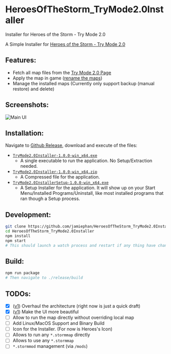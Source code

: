 # HeroesOfTheStorm_TryMode2.0Installer
Installer for Heroes of the Storm - Try Mode 2.0

A Simple Installer for [Heroes of the Storm - Try Mode 2.0](https://jamiephan.github.io/HeroesOfTheStorm_TryMode2.0/)

## Features:

- Fetch all map files from the [Try Mode 2.0 Page](https://github.com/jamiephan/HeroesOfTheStorm_TryMode2.0/releases/latest)
- Apply the map in game ([rename the maps](https://jamiephan.github.io/HeroesOfTheStorm_TryMode2.0/install.html#runStormmap-customstormmap))
- Manage the installed maps (Currently only support backup (manual restore) and delete)

## Screenshots:


![Main UI](https://i.imgur.com/hgEh7bI.png)

## Installation:

Navigate to [Github Release](https://github.com/jamiephan/HeroesOfTheStorm_TryMode2.0Installer/releases/latest), download and execute of the files:

- [`TryMode2.0Installer-1.0.0-win_x64.exe`](https://github.com/jamiephan/HeroesOfTheStorm_TryMode2.0Installer/releases/latest/download/TryMode2.0Installer-1.0.0-win_x64.exe)
  - A single executable to run the application. No Setup/Extraction needed.
- [`TryMode2.0Installer-1.0.0-win_x64.zip`](https://github.com/jamiephan/HeroesOfTheStorm_TryMode2.0Installer/releases/latest/download/TryMode2.0Installer-1.0.0-win_x64.zip)
  - A Compressed file for the application.
- [`TryMode2.0InstallerSetup-1.0.0-win_x64.exe`](https://github.com/jamiephan/HeroesOfTheStorm_TryMode2.0Installer/releases/latest/download/TryMode2.0InstallerSetup-1.0.0-win_x64.exe)
  - A Setup Installer for the application. It will show up on your Start Menu/Installed Programs/Uninstall, like most installed programs that ran though a Setup process.

## Development:

```bash
git clone https://github.com/jamiephan/HeroesOfTheStorm_TryMode2.0Installer.git
cd HeroesOfTheStorm_TryMode2.0Installer
npm install
npm start
# This should launch a watch process and restart if any thing have changed
```

## Build: 
```bash
npm run package
# Then navigate to ./release/build
```

## TODOs:

 - [x] ([v1](https://github.com/jamiephan/HeroesOfTheStorm_TryMode2.0Installer/tree/v1)) Overhaul the architecture (right now is just a quick draft)
 - [x] ([v1](https://github.com/jamiephan/HeroesOfTheStorm_TryMode2.0Installer/tree/v1)) Make the UI more beautiful
 - [ ] Allow to run the map directly without overriding local map
 - [ ] Add Linux/MacOS Support and Binary Build
 - [ ] Icon for the Installer. (For now is Heroes's Icon)
 - [ ] Allows to run any `*.stormmap` directly
 - [ ] Allows to use any `*.stormmap`
 - [ ] `*.stormmod` management (via `/mods`)
